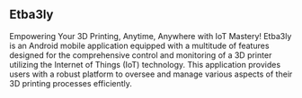 ## Etba3ly
Empowering Your  3D Printing, Anytime, Anywhere with IoT Mastery!
Etba3ly is an Android mobile application equipped with a multitude of features designed for the comprehensive control and monitoring of a 3D printer utilizing the Internet of Things (IoT) technology. This application provides users with a robust platform to oversee and manage various aspects of their 3D printing processes efficiently.
